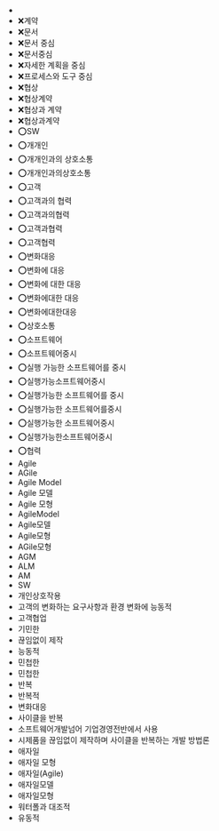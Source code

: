 ﻿- 
- ❌계약
- ❌문서
- ❌문서 중심
- ❌문서중심
- ❌자세한 계획을 중심
- ❌프로세스와 도구 중심
- ❌협상
- ❌협상계약
- ❌협상과 계약
- ❌협상과계약
- ⭕SW
- ⭕개개인
- ⭕개개인과의 상호소통
- ⭕개개인과의상호소통
- ⭕고객
- ⭕고객과의 협력
- ⭕고객과의협력
- ⭕고객과협력
- ⭕고객협력
- ⭕변화대응
- ⭕변화에 대응
- ⭕변화에 대한 대응
- ⭕변화에대한 대응
- ⭕변화에대한대응
- ⭕상호소통
- ⭕소프트웨어
- ⭕소프트웨어중시
- ⭕실행 가능한 소프트웨어를 중시
- ⭕실행가능소프트웨어중시
- ⭕실행가능한 소프트웨어를 중시
- ⭕실행가능한 소프트웨어를중시
- ⭕실행가능한 소프트웨어중시
- ⭕실행가능한소프트웨어중시
- ⭕협력
- Agile
- AGile
- Agile Model
- Agile 모델
- Agile 모형
- AgileModel
- Agile모델
- Agile모형
- AGile모형
- AGM
- ALM
- AM
- SW
- 개인상호작용
- 고객의 변화하는 요구사항과 환경 변화에 능동적
- 고객협업
- 기민한
- 끊임없이 제작
- 능동적
- 민첩한
- 민첩한
- 반복
- 반복적
- 변화대응
- 사이클을 반복
- 소프트웨어개발넘어 기업경영전반에서 사용
- 시제품을 끊임없이 제작하며 사이클을 반복하는 개발 방법론
- 애자일
- 애자일 모형
- 애자일(Agile)
- 애자일모델
- 애자일모형
- 워터폴과 대조적
- 유동적

